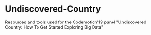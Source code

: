 Undiscovered-Country
=====================================

Resources and tools used for the Codemotion'13 panel "Undiscovered Country: How To Get Started Exploring Big Data"
